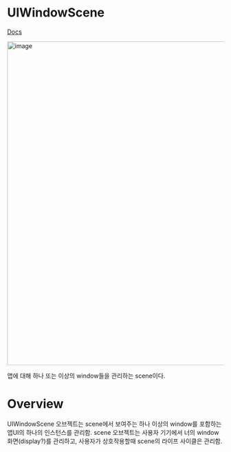 # UIWindowScene

[Docs](https://developer.apple.com/documentation/uikit/uiwindowscene)

<img width="753" alt="image" src="https://github.com/jaehoon9186/study/assets/83233720/932ae920-8e5e-4190-b173-29c1ba09fb92">

앱에 대해 하나 또는 이상의 window들을 관리하는 scene이다. 

# Overview

 UIWindowScene 오브젝트는 scene에서 보여주는 하나 이상의 window를 포함하는 앱UI의 하나의 인스턴스를 관리함. scene 오브젝트는 사용자 기기에서 너의 window 화면(display?)를 관리하고, 사용자가 상호작용할때 scene의 라이프 사이클은 관리함. 

